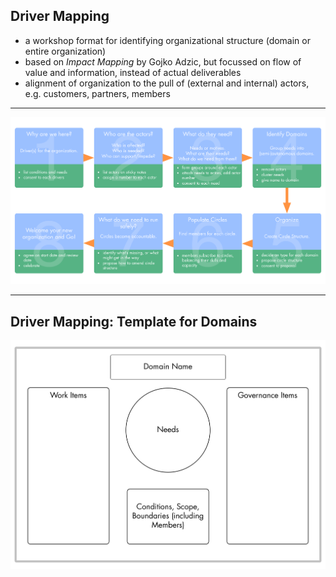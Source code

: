 ## Driver Mapping

* a workshop format for identifying organizational structure (domain or  entire organization)
* based on *Impact Mapping* by Gojko Adzic, but focussed on flow of value and information, instead of actual deliverables
* alignment of organization to the pull of (external and internal) actors, e.g. customers, partners, members

---


![inline,fit](img/tension-driver-domain/driver-mapping.png)

---

## Driver Mapping: Template for Domains 

![inline,fit](img/tension-driver-domain/domain-template.png)